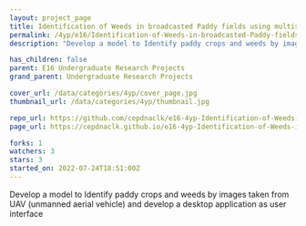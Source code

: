 ```yaml
---
layout: project_page
title: Identification of Weeds in broadcasted Paddy fields using multispectral UAV images
permalink: /4yp/e16/Identification-of-Weeds-in-broadcasted-Paddy-fields-using-multispectral-UAV-images/
description: "Develop a model to Identify paddy crops and weeds by images taken from UAV (unmanned aerial vehicle) and develop a desktop application as user interface"

has_children: false
parent: E16 Undergraduate Research Projects
grand_parent: Undergraduate Research Projects

cover_url: /data/categories/4yp/cover_page.jpg
thumbnail_url: /data/categories/4yp/thumbnail.jpg

repo_url: https://github.com/cepdnaclk/e16-4yp-Identification-of-Weeds-in-broadcasted-Paddy-fields-using-multispectral-UAV-images
page_url: https://cepdnaclk.github.io/e16-4yp-Identification-of-Weeds-in-broadcasted-Paddy-fields-using-multispectral-UAV-images

forks: 1
watchers: 3
stars: 3
started_on: 2022-07-24T18:51:00Z
---
```

Develop a model to Identify paddy crops and weeds by images taken from UAV (unmanned aerial vehicle) and develop a desktop application as user interface

